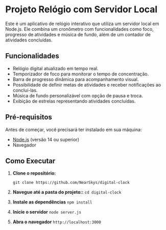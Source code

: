 # Projeto Relógio com Servidor Local

Este é um aplicativo de relógio interativo que utiliza um servidor local em Node.js. Ele combina um cronômetro com funcionalidades como foco, progresso de atividades e música de fundo, além de um contador de atividades concluídas.

## Funcionalidades

- Relógio digital atualizado em tempo real.
- Temporizador de foco para monitorar o tempo de concentração.
- Barra de progresso dinâmica para acompanhamento visual.
- Possibilidade de definir metas de atividades e receber notificações ao concluí-las.
- Música de fundo personalizável com opção de pausa e troca.
- Exibição de estrelas representando atividades concluídas.

## Pré-requisitos

Antes de começar, você precisará ter instalado em sua máquina:

- [Node.js](https://nodejs.org/) (versão 14 ou superior)
- Navegador 

## Como Executar

1. **Clone o repositório:**

   ```git clone https://github.com/NearSkys/digital-clock```

2. **Navegue até a pasta do projeto::**
    ``cd digital-clock``

3. **Instale as dependências**
    ```npm install ```

4. **Inicie o servidor**
    ```node server.js ```
5. **Abra o navegador** 
    ```http://localhost:3000```
